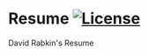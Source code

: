 # Resume [![License](https://img.shields.io/badge/license-0BSD-green)](https://github.com/rdavid/resume/blob/master/LICENSE)
David Rabkin's Resume
